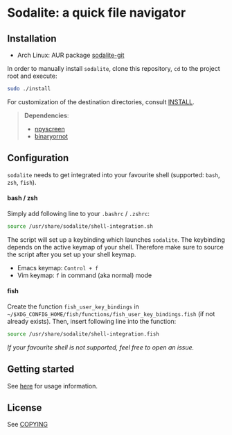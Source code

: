 # Sodalite: a quick file navigator

## Installation
* Arch Linux: AUR package [sodalite-git](https://aur.archlinux.org/packages/sodalite-git/)  

In order to manually install `sodalite`, clone this repository, `cd` to the project root and execute:
```bash
sudo ./install
````
For customization of the destination directories, consult [INSTALL](../INSTALL).
> **Dependencies**:  
> - [npyscreen](https://github.com/npcole/npyscreen)
> - [binaryornot](https://github.com/audreyr/binaryornot)


## Configuration
`sodalite` needs to get integrated into your favourite shell (supported: `bash`, `zsh`, `fish`).  

#### bash / zsh
Simply add following line to your `.bashrc` / `.zshrc`:

```bash
source /usr/share/sodalite/shell-integration.sh
```
The script will set up a keybinding which launches `sodalite`.
The keybinding depends on the active keymap of your shell. Therefore make sure to source the script after you set up your shell keymap.
* Emacs keymap:     `Control + f`
* Vim keymap:       `f` in command (aka normal) mode

#### fish
Create the function `fish_user_key_bindings` in `~/$XDG_CONFIG_HOME/fish/functions/fish_user_key_bindings.fish` (if not already exists). 
Then, insert following line into the function:
```bash
source /usr/share/sodalite/shell-integration.fish
```

*If your favourite shell is not supported, feel free to open an issue.*

## Getting started
See [here](docs/index.md) for usage information.
## License
See [COPYING](COPYING)
